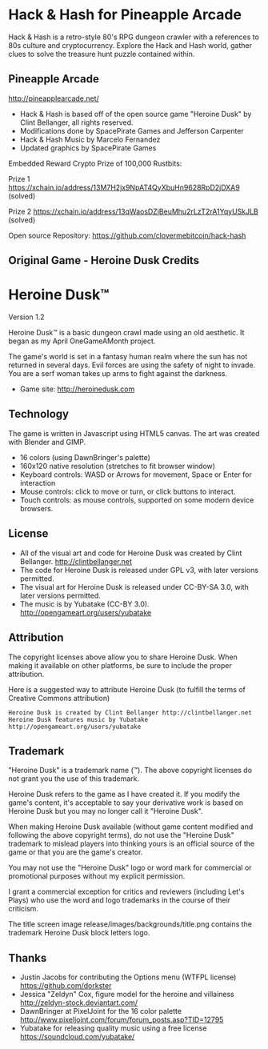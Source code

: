 # Hack & Hash for Pineapple Arcade 
Hack & Hash is a retro-style 80's RPG dungeon crawler with a references to 80s culture and cryptocurrency.
Explore the Hack and Hash world, gather clues to solve the treasure hunt puzzle contained within. 

## Pineapple Arcade
http://pineapplearcade.net/

* Hack & Hash is based off of the open source game "Heroine Dusk" by Clint Bellanger, all rights reserved.
* Modifications done by SpacePirate Games and Jefferson Carpenter
* Hack & Hash Music by Marcelo Fernandez
* Updated graphics by SpacePirate Games

Embedded Reward Crypto Prize of 100,000 Rustbits:
 
Prize 1 https://xchain.io/address/13M7H2jx9NpAT4QyXbuHn9628RpD2jDXA9 (solved)

Prize 2 https://xchain.io/address/13qWaosDZjBeuMhu2rLzT2rA1YqyUSkJLB (solved)


Open source Repository: https://github.com/clovermebitcoin/hack-hash

## Original Game - Heroine Dusk Credits


# Heroine Dusk™

Version 1.2

Heroine Dusk™ is a basic dungeon crawl made using an old aesthetic. It began as my April OneGameAMonth project.

The game's world is set in a fantasy human realm where the sun has not returned in several days. Evil forces are using the safety of night to invade. You are a serf woman takes up arms to fight against the darkness.

* Game site: http://heroinedusk.com

## Technology

The game is written in Javascript using HTML5 canvas. The art was created with Blender and GIMP.

* 16 colors (using DawnBringer's palette)
* 160x120 native resolution (stretches to fit browser window)
* Keyboard controls: WASD or Arrows for movement, Space or Enter for interaction
* Mouse controls: click to move or turn, or click buttons to interact.
* Touch controls: as mouse controls, supported on some modern device browsers.

## License

* All of the visual art and code for Heroine Dusk was created by Clint Bellanger. http://clintbellanger.net
* The code for Heroine Dusk is released under GPL v3, with later versions permitted.
* The visual art for Heroine Dusk is released under CC-BY-SA 3.0, with later versions permitted.
* The music is by Yubatake (CC-BY 3.0). http://opengameart.org/users/yubatake

## Attribution

The copyright licenses above allow you to share Heroine Dusk. When making it available on other platforms, be sure to include the proper attribution.

Here is a suggested way to attribute Heroine Dusk (to fulfill the terms of Creative Commons attribution)

    Heroine Dusk is created by Clint Bellanger http://clintbellanger.net
    Heroine Dusk features music by Yubatake http://opengameart.org/users/yubatake

## Trademark

"Heroine Dusk" is a trademark name (™). The above copyright licenses do not grant you the use of this trademark. 

Heroine Dusk refers to the game as I have created it. If you modify the game's content, it's acceptable to say your derivative work is based on Heroine Dusk but you may no longer call it "Heroine Dusk".

When making Heroine Dusk available (without game content modified and following the above copyright terms), do not use the "Heroine Dusk" trademark to mislead players into thinking yours is an official source of the game or that you are the game's creator.

You may not use the "Heroine Dusk" logo or word mark for commercial or promotional purposes without my explicit permission.

I grant a commercial exception for critics and reviewers (including Let's Plays) who use the word and logo trademarks in the course of their criticism.

The title screen image release/images/backgrounds/title.png contains the trademark Heroine Dusk block letters logo.

## Thanks

* Justin Jacobs for contributing the Options menu (WTFPL license) https://github.com/dorkster
* Jessica "Zeldyn" Cox, figure model for the heroine and villainess http://zeldyn-stock.deviantart.com/
* DawnBringer at PixelJoint for the 16 color palette http://www.pixeljoint.com/forum/forum_posts.asp?TID=12795
* Yubatake for releasing quality music using a free license https://soundcloud.com/yubatake/

